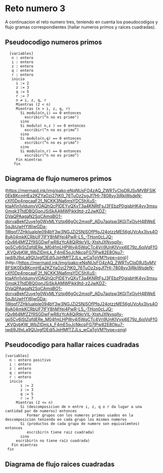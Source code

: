 Reto numero 3
=============

A continuacion el reto numero tres, teniendo en cuenta los pseudocodigos y flujo gramas correspondientes (hallar numeros primos y raices cuadradas).

Pseudocodigo numeros primos
-------------

      [variables]
       n : entero
       i : entero
       z : entero
       q : entero
       r : entero
       inicio
         i := 2
         z := 3
         q := 5
         r := 7
         n ≠ i, z, q, r
         Mientras (2 < n)
         Mientras (n > i, z, q, r)
           Si modulo(n,i) == 0 entonces
             escribir(“n no es primo")
           sino
           Si modulo( n,z ) == 0 entonces
             escribir(“n no es primo”)
           sino
           Si modulo(n,q) == 0 entonces
             escribir(“n no es primo”)
           sino
           Si modulo(n,r) == 0 entonces
             escribir(“n no es primo”)
         Fin mientras
        fin
       
Diagrama  de flujo numeros primos
-------------

(https://mermaid.ink/img/pako:eNqNUsFO4zAQ_ZWRTyClqDRJSyMVBFSlK0EkBKcmHEa2KZYaOzj27tK0_76TuOz2sgJf7Hl-7808yy3jRkiWsdeN-cXf0Dp4npcaaF2f_NCKK3Na6msYDC5hXuS-ktaAfin1vIduinvVOAQhQcPlDEYvQXvT3a4KNRtFsJ3FEbzP0gjsbHK4vy3msuGmqk3TtdDBQGpnJSiSkAAMWPikk9td-z2JwKDZ-DVaQPAagaN2SqCAmqBO1-dorvaBekf2uye1g0WxMLYiztp66gOc2mxoP_ADu7aqIsw3KGiTxOjyH48WeE5qJbUwHYWjwGDa-1Wqqf7ZHkIuaIple094bY3w3NGJZj2SNjSOfPfqJ24otzzME56gUVcAx3lys4O8yA04mkKCRbUF7lFY8hMYei4PwR-L5_-THon0cLJQ-rQv864MfZZf9SGDwFwR8zYcA8QiRtkrVIL-XtshJXNvspIly-go5Cv6jStZqfdERe_M04fmLHPWy4j5WqCTc4Vri9UnKIVyxj6E79z_6ojVqFfG_KVQybKW_WbZIDmLk_F4mE5oJcNkcpFG7IPw82E8Oku7-jwdj9J9xLa9QUxgfDEdj5JpHMfTZJLs_wCaTgVM?type=png)](http://https://mermaid.ink/img/pako:eNqNUsFO4zAQ_ZWRTyClqDRJSyMVBFSlK0EkBKcmHEa2KZYaOzj27tK0_76TuOz2sgJf7Hl-7808yy3jRkiWsdeN-cXf0Dp4npcaaF2f_NCKK3Na6msYDC5hXuS-ktaAfin1vIduinvVOAQhQcPlDEYvQXvT3a4KNRtFsJ3FEbzP0gjsbHK4vy3msuGmqk3TtdDBQGpnJSiSkAAMWPikk9td-z2JwKDZ-DVaQPAagaN2SqCAmqBO1-dorvaBekf2uye1g0WxMLYiztp66gOc2mxoP_ADu7aqIsw3KGiTxOjyH48WeE5qJbUwHYWjwGDa-1Wqqf7ZHkIuaIple094bY3w3NGJZj2SNjSOfPfqJ24otzzME56gUVcAx3lys4O8yA04mkKCRbUF7lFY8hMYei4PwR-L5_-THon0cLJQ-rQv864MfZZf9SGDwFwR8zYcA8QiRtkrVIL-XtshJXNvspIly-go5Cv6jStZqfdERe_M04fmLHPWy4j5WqCTc4Vri9UnKIVyxj6E79z_6ojVqFfG_KVQybKW_WbZIDmLk_F4mE5oJcNkcpFG7IPw82E8Oku7-jwdj9J9xLa9QUxgfDEdj5JpHMfTZJLs_wCaTgVM?type=png)   

Pseudocodigo para hallar raices cuadradas
-------------

    [variables]
	  n : entero positivo
	  i : entero
	  z : entero
	  q : entero
	  r : entero
	  inicio
           i := 2
           z := 3
           q := 5
           r := 7
	     Mientras (2 <= n) 
	       Si (descomposicion de n entre i, z, q o r da lugar a una cantidad par de numeros) entonces
	          Formar grupos con los numeros primos usados en la descomposicion teniendo en cada grupo los mismos numeros
	       Si (productos de cada grupo de numero son equivalemtes) entonces
	          escribir(n tiene raiz cuadrada)
	       sino
		 escribir(n no tiene raíz cuadrada)
       Fin mientras
     fin

Diagrama  de flujo raices cuadradas
-------------


